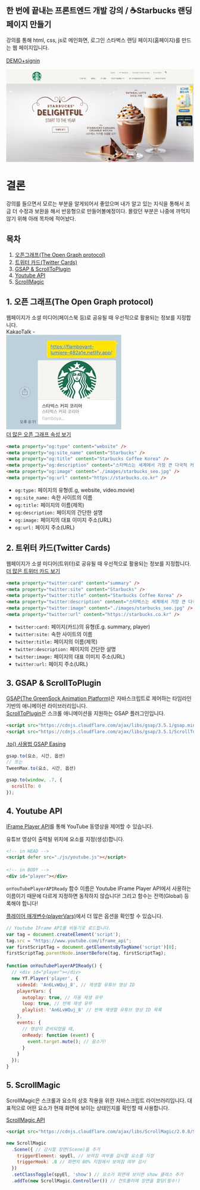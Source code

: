 ## 한 번에 끝내는 프론트엔드 개발 강의 / ☕Starbucks 랜딩 페이지 만들기

강의를 통해 html, css, js로 메인화면, 로그인 스타벅스 랜딩 페이지(홈페이지)를 만드는 웹 페이지입니다. 
<br />
<br />
[DEMO+signin](https://dev-starbucks.netlify.app/)  


![스타벅스 메인이미지](/_assets/main_screenshot.PNG)

  
# 결론  
강의를 들으면서 모르는 부분을 알게되어서 좋았으며 내가 알고 있는 지식을 통해서 조금 더 수정과 보완을 해서 반응형으로 만들어볼예정이다.
몰랐던 부분은 나중에 까먹지 않기 위해 아래 목차에 적어놨다.
<br />

## 목차  
1. [오픈그래프(The Open Graph protocol)](##오픈-그래프(the-open-graph-protocol))  
2. [트위터 카드(Twitter Cards)](##트위터-카드(twitter-cards))  
3. [GSAP & ScrollToPlugin](##gsap-&-scrolltoplugin)  
4. [Youtube API](##youtube-api)  
5. [ScrollMagic](##scrollmagic)  

## 1. 오픈 그래프(The Open Graph protocol)
웹페이지가 소셜 미디어(페이스북 등)로 공유될 때 우선적으로 활용되는 정보를 지정합니다.
<br />
KakaoTalk -  
![](/_assets/kakao_og_example.jpg)
<br />
[더 많은 오픈 그래프 속성 보기](https://ogp.me/)

```html
<meta property="og:type" content="website" />
<meta property="og:site_name" content="Starbucks" />
<meta property="og:title" content="Starbucks Coffee Korea" />
<meta property="og:description" content="스타벅스는 세계에서 가장 큰 다국적 커피 전문점으로, 64개국에서 총 23,187개의 매점을 운영하고 있습니다." />
<meta property="og:image" content="./images/starbucks_seo.jpg" />
<meta property="og:url" content="https://starbucks.co.kr" />
```

- ```og:type:``` 페이지의 유형(E.g, website, video.movie)
- ```og:site_name:``` 속한 사이트의 이름
- ```og:title:``` 페이지의 이름(제목)
- ```og:description:``` 페이지의 간단한 설명
- ```og:image:``` 페이지의 대표 이미지 주소(URL)
- ```og:url:``` 페이지 주소(URL)

## 2. 트위터 카드(Twitter Cards)
웹페이지가 소셜 미디어(트위터)로 공유될 때 우선적으로 활용되는 정보를 지정합니다.
<br />
[더 많은 트위터 카드 보기](https://developer.twitter.com/en/docs/twitter-for-websites/cards/guides/getting-started)
```html
<meta property="twitter:card" content="summary" />
<meta property="twitter:site" content="Starbucks" />
<meta property="twitter:title" content="Starbucks Coffee Korea" />
<meta property="twitter:description" content="스타벅스는 세계에서 가장 큰 다국적 커피 전문점으로, 64개국에서 총 23,187개의 매점을 운영하고 있습니다." />
<meta property="twitter:image" content="./images/starbucks_seo.jpg" />
<meta property="twitter:url" content="https://starbucks.co.kr" />
```

- ```twitter:card:``` 페이지(카드)의 유형(E.g. summary, player)
- ```twitter:site:``` 속한 사이트의 이름
- ```twitter:title:``` 페이지의 이름(제목)
- ```twitter:description:``` 페이지의 간단한 설명
- ```twitter:image:``` 페이지의 대표 이미지 주소(URL)
- ```twitter:url:``` 페이지 주소(URL)

## 3. GSAP & ScrollToPlugin
[GSAP(The GreenSock Animation Platform)](https://greensock.com/gsap/)은 자바스크립트로 제어하는 타임라인 기반의 애니메이션 라이브러리입니다.  
[ScrollToPlugin](https://greensock.com/scrolltoplugin/)은 스크롤 애니메이션을 지원하는 GSAP 플러그인입니다.

```html
<script src="https://cdnjs.cloudflare.com/ajax/libs/gsap/3.5.1/gsap.min.js" integrity="sha512-IQLehpLoVS4fNzl7IfH8Iowfm5+RiMGtHykgZJl9AWMgqx0AmJ6cRWcB+GaGVtIsnC4voMfm8f2vwtY+6oPjpQ==" crossorigin="anonymous"></script>
<script src="https://cdnjs.cloudflare.com/ajax/libs/gsap/3.5.1/ScrollToPlugin.min.js" integrity="sha512-nTHzMQK7lwWt8nL4KF6DhwLHluv6dVq/hNnj2PBN0xMl2KaMm1PM02csx57mmToPAodHmPsipoERRNn4pG7f+Q==" crossorigin="anonymous"></script>
```
[.to() 사용법 GSAP Easing](https://greensock.com/docs/v2/Easing)

```javascript
gsap.to(요소, 시간, 옵션)
// 또는
TweenMax.to(요소, 시간, 옵션)
```
```javascript
gsap.to(window, .7, {
  scrollTo: 0
});
```
## 4. Youtube API
[IFrame Player API](https://developers.google.com/youtube/iframe_api_reference?hl=ko)를 통해 YouTube 동영상을 제어할 수 있습니다.

유튜브 영상이 출력될 위치에 요소를 지정(생성)합니다.
```html
<!-- in HEAD -->
<script defer src="./js/youtube.js"></script>

<!-- in BODY -->
<div id="player"></div>
```
```onYouTubePlayerAPIReady``` 함수 이름은 Youtube IFrame Player API에서 사용하는 이름이기 때문에 다르게 지정하면 동작하지 않습니다!
그리고 함수는 전역(Global) 등록해야 합니다!

[플레이어 매개변수(playerVars)](https://developers.google.com/youtube/player_parameters.html?playerVersion=HTML5&hl=ko#Parameters)에서 더 많은 옵션을 확인할 수 있습니다.
```javascript
// Youtube IFrame API를 비동기로 로드합니다.
var tag = document.createElement('script');
tag.src = "https://www.youtube.com/iframe_api";
var firstScriptTag = document.getElementsByTagName('script')[0];
firstScriptTag.parentNode.insertBefore(tag, firstScriptTag);

function onYouTubePlayerAPIReady() {
  // <div id="player"></div>
  new YT.Player('player', {
    videoId: 'An6LvWQuj_8', // 재생할 유튜브 영상 ID
    playerVars: {
      autoplay: true, // 자동 재생 유무
      loop: true, // 반복 재생 유무
      playlist: 'An6LvWQuj_8' // 반복 재생할 유튜브 영상 ID 목록
    },
    events: {
      // 영상이 준비되었을 때,
      onReady: function (event) {
        event.target.mute(); // 음소거!
      }
    }
  });
}
```
## 5. ScrollMagic
ScrollMagic은 스크롤과 요소의 상호 작용을 위한 자바스크립트 라이브러리입니다.
대표적으로 어떤 요소가 현재 화면에 보이는 상태인지를 확인할 때 사용합니다.

[ScrollMagic API](http://scrollmagic.io/docs/)
```html
<script src="https://cdnjs.cloudflare.com/ajax/libs/ScrollMagic/2.0.8/ScrollMagic.min.js"></script>
```
```javascript
new ScrollMagic
  .Scene({ // 감시할 장면(Scene)을 추가
    triggerElement: spyEl, // 보여짐 여부를 감시할 요소를 지정
    triggerHook: .8 // 화면의 80% 지점에서 보여짐 여부 감시
  })
  .setClassToggle(spyEl, 'show') // 요소가 화면에 보이면 show 클래스 추가
  .addTo(new ScrollMagic.Controller()) // 컨트롤러에 장면을 할당(필수!)
```

